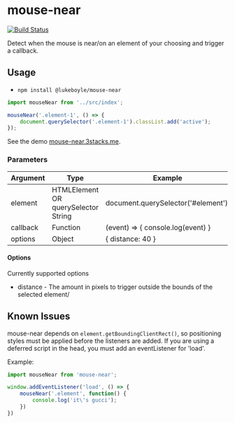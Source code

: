 # mouse-near 

[![Build Status](https://travis-ci.org/3stacks/mouse-near.svg?branch=master)](https://travis-ci.org/3stacks/mouse-near)

Detect when the mouse is near/on an element of your choosing and trigger a callback.

## Usage

- `npm install @lukeboyle/mouse-near`

```javascript
import mouseNear from '../src/index';

mouseNear('.element-1', () => {
    document.querySelector('.element-1').classList.add('active');
});
```

See the demo [mouse-near.3stacks.me](mouse-near.3stacks.me).

### Parameters

| Argument | Type | Example |
| ------ | ----- | ------ |
| element | HTMLElement OR querySelector String | document.querySelector('#element'); |
| callback | Function | (event) => { console.log(event) }
| options | Object | { distance: 40 } |

#### Options

Currently supported options

- distance - The amount in pixels to trigger outside the bounds of the selected element/

## Known Issues

mouse-near depends on `element.getBoundingClientRect()`, so positioning styles must be applied before 
the listeners are added. If you are using a deferred script in the head, you must add an eventListener for 'load'.

Example: 

```javascript
import mouseNear from 'mouse-near';

window.addEventListener('load', () => {
    mouseNear('.element', function() {
        console.log('it\'s gucci');
    })
})
```